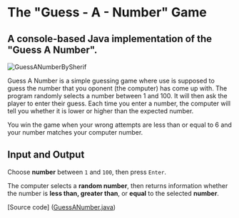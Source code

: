 # The "Guess - A - Number" Game

## A console-based Java implementation of the "Guess A Number".
![GuessANumberBySherif](https://github.com/ShSherif94/GuessANumberBySherif/assets/170802220/331db2d9-4af7-431f-96d5-fffa71815db4)

Guess A Number is a simple guessing game where use is supposed to guess the number that you oponent (the computer) has come up with. The program randomly selects a number between 1 and 100. It will then ask the player to enter their guess. Each time you enter a number, the computer will tell you whether it is lower or higher than the expected number.

You win the game when your wrong attempts are less than or equal to 6 and your number matches your computer number.

## Input and Output

Choose **number** between `1` and `100`, then press `Enter`.

The computer selects a **random number**, then returns information whether the number is **less than, greater than**, or **equal** to the selected **number**.

[Source code] ([GuessANumber.java](https://github.com/ShSherif94/GuessANumberBySherif/blob/main/GuessANumber.java))
